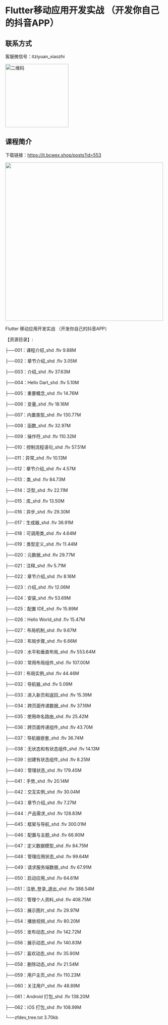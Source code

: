 # Flutter移动应用开发实战 （开发你自己的抖音APP）

## 联系方式

客服微信号：itziyuan_xiaozhi

<img src="https://ziyuanyun.oss-cn-guangzhou.aliyuncs.com/common/20240614073449/666b82192834a.jpg" width="200" height="200" alt="二维码">

## 课程简介

下载链接：https://it.bcwex.shop/posts?id=553

<img src="https://ziyuanyun.oss-cn-guangzhou.aliyuncs.com/yun/20240515152051/66446253dc42e.jpg" width="500" alt="">

  Flutter 移动应用开发实战 （开发你自己的抖音APP）



 【资源目录】:

 ├──001：课程介绍_shd .flv 9.88M

 ├──002：章节介绍_shd .flv 3.05M

 ├──003：介绍_shd .flv 37.63M

 ├──004：Hello Dart_shd .flv 5.10M

 ├──005：重要概念_shd .flv 14.76M

 ├──006：变量_shd .flv 18.16M

 ├──007：内置类型_shd .flv 130.77M

 ├──008：函数_shd .flv 32.97M

 ├──009：操作符_shd .flv 110.32M

 ├──010：控制流程语句_shd .flv 57.51M

 ├──011：异常_shd .flv 10.13M

 ├──012：章节介绍_shd .flv 4.57M

 ├──013：类_shd .flv 84.73M

 ├──014：泛型_shd .flv 22.11M

 ├──015：库_shd .flv 13.50M

 ├──016：异步_shd .flv 29.30M

 ├──017：生成器_shd .flv 36.91M

 ├──018：可调用类_shd .flv 4.64M

 ├──019：类型定义_shd .flv 11.44M

 ├──020：元数据_shd .flv 29.77M

 ├──021：注释_shd .flv 5.71M

 ├──022：章节介绍_shd .flv 8.16M

 ├──023：介绍_shd .flv 12.06M

 ├──024：安装_shd .flv 53.69M

 ├──025：配置 IDE_shd .flv 15.89M

 ├──026：Hello World_shd .flv 15.47M

 ├──027：布局机制_shd .flv 9.67M

 ├──028：布局步骤_shd .flv 6.66M

 ├──029：水平和垂直布局_shd .flv 553.64M

 ├──030：常用布局组件_shd .flv 107.00M

 ├──031：布局实例_shd .flv 44.46M

 ├──032：导航器_shd .flv 5.09M

 ├──033：进入新页和返回_shd .flv 15.39M

 ├──034：跨页面传递数据_shd .flv 37.16M

 ├──035：使用命名路由_shd .flv 25.42M

 ├──036：跨页面传递组件_shd .flv 43.70M

 ├──037：导航器嵌套_shd .flv 36.74M

 ├──038：无状态和有状态组件_shd .flv 14.13M

 ├──039：创建有状态组件_shd .flv 8.25M

 ├──040：管理状态_shd .flv 179.45M

 ├──041：手势_shd .flv 20.14M

 ├──042：交互实例_shd .flv 30.04M

 ├──043：章节介绍_shd .flv 7.27M

 ├──044：产品需求_shd .flv 128.83M

 ├──045：框架与导航_shd .flv 300.01M

 ├──046：配置与主题_shd .flv 66.90M

 ├──047：定义数据模型_shd .flv 84.75M

 ├──048：管理应用状态_shd .flv 99.64M

 ├──049：请求服务端数据_shd .flv 67.91M

 ├──050：启动应用_shd .flv 64.61M

 ├──051：注册_登录_退出_shd .flv 388.54M

 ├──052：管理个人资料_shd .flv 408.75M

 ├──053：展示图片_shd .flv 29.97M

 ├──054：播放视频_shd .flv 80.20M

 ├──055：发布动态_shd .flv 142.72M

 ├──056：展示动态_shd .flv 140.83M

 ├──057：喜欢动态_shd .flv 35.90M

 ├──058：删除动态_shd .flv 21.54M

 ├──059：用户主页_shd .flv 110.23M

 ├──060：关注用户_shd .flv 48.89M

 ├──061：Android 打包_shd .flv 138.20M

 ├──062：iOS 打包_shd .flv 108.99M

 └──zfdev_tree.txt 3.70kb

  